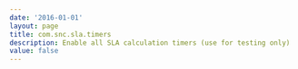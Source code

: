 ```yaml
---
date: '2016-01-01'
layout: page
title: com.snc.sla.timers
description: Enable all SLA calculation timers (use for testing only)
value: false
---
```

